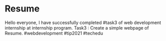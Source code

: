# Resume
Hello everyone, I have successfully completed #task3 of web development internship at internship program. Task3 : Create a simple webpage of Resume. #webdevelopment #tip2021 #techedu
